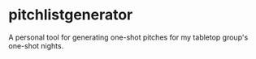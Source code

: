 # pitchlistgenerator
A personal tool for generating one-shot pitches for my tabletop group's one-shot nights.
